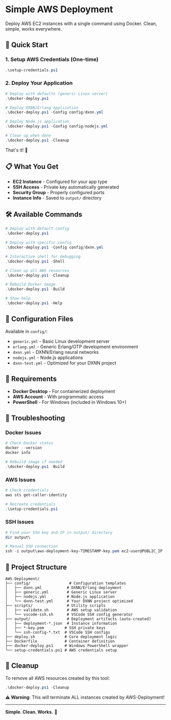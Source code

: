 # Simple AWS Deployment

Deploy AWS EC2 instances with a single command using Docker. Clean, simple, works everywhere.

## 🚀 Quick Start

### 1. Setup AWS Credentials (One-time)
```powershell
.\setup-credentials.ps1
```

### 2. Deploy Your Application
```powershell
# Deploy with defaults (generic Linux server)
.\docker-deploy.ps1

# Deploy DXNN/Erlang application
.\docker-deploy.ps1 -Config config/dxnn.yml

# Deploy Node.js application  
.\docker-deploy.ps1 -Config config/nodejs.yml

# Clean up when done
.\docker-deploy.ps1 -Cleanup
```

That's it! 🎉

## 📋 What You Get

- **EC2 Instance** - Configured for your app type
- **SSH Access** - Private key automatically generated  
- **Security Group** - Properly configured ports
- **Instance Info** - Saved to `output/` directory

## 🛠️ Available Commands

```powershell
# Deploy with default config
.\docker-deploy.ps1

# Deploy with specific config
.\docker-deploy.ps1 -Config config/dxnn.yml

# Interactive shell for debugging
.\docker-deploy.ps1 -Shell

# Clean up all AWS resources
.\docker-deploy.ps1 -Cleanup

# Rebuild Docker image
.\docker-deploy.ps1 -Build

# Show help
.\docker-deploy.ps1 -Help
```

## 📁 Configuration Files

Available in `config/`:
- `generic.yml` - Basic Linux development server
- `erlang.yml` - Generic Erlang/OTP development environment
- `dxnn.yml` - DXNN/Erlang neural networks  
- `nodejs.yml` - Node.js applications
- `dxnn-test.yml` - Optimized for your DXNN project

## 🔧 Requirements

- **Docker Desktop** - For containerized deployment
- **AWS Account** - With programmatic access
- **PowerShell** - For Windows (included in Windows 10+)

## 🐛 Troubleshooting

### Docker Issues
```powershell
# Check Docker status
docker --version
docker info

# Rebuild image if needed
.\docker-deploy.ps1 -Build
```

### AWS Issues  
```powershell
# Check credentials
aws sts get-caller-identity

# Recreate credentials
.\setup-credentials.ps1
```

### SSH Issues
```powershell
# Find your SSH key and IP in output/ directory
dir output\

# Manual SSH connection
ssh -i output\aws-deployment-key-TIMESTAMP-key.pem ec2-user@PUBLIC_IP
```

## 📁 Project Structure

```
AWS-Deployment/
├── config/                 # Configuration templates
│   ├── dxnn.yml           # DXNN/Erlang deployment
│   ├── generic.yml        # Generic Linux server  
│   ├── nodejs.yml         # Node.js application
│   └── dxnn-test.yml      # Your DXNN project optimized
├── scripts/               # Utility scripts
│   ├── validate.sh        # AWS setup validation
│   └── vscode-ssh.sh      # VSCode SSH config generator
├── output/                # Deployment artifacts (auto-created)
│   ├── deployment-*.json  # Instance information
│   ├── *-key.pem         # SSH private keys
│   └── ssh-config-*.txt  # VSCode SSH configs
├── deploy.sh             # Core deployment logic
├── Dockerfile            # Container definition
├── docker-deploy.ps1     # Windows PowerShell wrapper
└── setup-credentials.ps1 # AWS credentials setup
```

## 🧹 Cleanup

To remove all AWS resources created by this tool:

```powershell
.\docker-deploy.ps1 -Cleanup
```

**⚠️ Warning**: This will terminate ALL instances created by AWS-Deployment!

---

**Simple. Clean. Works.** 🎯
